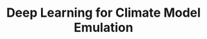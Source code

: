 ---
name: Duncan Watson-Parris
email: dwatsonparris@ucsd.edu
photo: https://datascience.ucsd.edu/wp-content/uploads/2023/01/duncan.jpg
website: http://duncanwp.github.io/
domain: B03
domain_site: https://climate-analytics-lab.github.io/dsc_180
title: Deep Learning for Climate Model Emulation
bio: "Duncan Watson-Parris is an atmospheric physicist working at the interface of climate research and machine learning to investigate the effect of air-pollution on the climate. Using cutting-edge machine learning techniques to combine global models with satellite data his group looks to better understand complex aerosol-climate interactions and improve projections of climate change. He recently moved to San Diego from Oxford, England and enjoys soccer, chess and role-play games but is currently learning to surf!"
description: "The choices humanity makes in the next few decades will determine how much warmer the Earth will be by the end of the century, with implications for billions of lives and trillions of dollars in GDP. Many different emission pathways exist that are compatible with the Paris climate agreement, and many more are possible that miss that target. While some of the most complex climate models have simulated a small selection of these, it is impractical to use these computationally expensive models to fully explore the space of possibilities or assess all the associated risks. Our lab has recently developed state-of-the-art climate model emulators to enable fast, accurate and reliable predictions for any given scenario (<a href='https://github.com/duncanwp/ClimateBench'>https://github.com/duncanwp/ClimateBench</a>). This project will extend this work by incorporating multiple climate models at different levels of fidelity to provide high-resolution predictions with robust uncertainties for improved decision making."
summer: "
<ul>
<li>Skim the latest UN Intergovernmental Panel on Climate Change Synthesis Report to get a summary of the latest climate change science, especially the figures: <a href='https://www.ipcc.ch/report/ar6/syr/downloads/report/IPCC_AR6_SYR_SPM.pdf'>https://www.ipcc.ch/report/ar6/syr/downloads/report/IPCC_AR6_SYR_SPM.pdf</a></li>
<li>Read the ClimateBench paper: <a href='https://agupubs.onlinelibrary.wiley.com/doi/full/10.1029/2021MS002954'>https://agupubs.onlinelibrary.wiley.com/doi/full/10.1029/2021MS002954</a></li>
<li>Try out the xarray python library for working with climate data: <a href='https://docs.xarray.dev/en/stable/'>https://docs.xarray.dev/en/stable/</a></li></ul>"
oldstudent: nan
prerequisites: DSC 140A
time: Wednesday 2-3PM, In-Person 📍 HDSI 437
style: This work is central to my research interests and will be integrated into my broader group program to the extent the students want to engage with it. The students will be welcome to join my group meetings (typically held at Scripps Institution of Oceanography).
seats: 6
tag: Graphs and Deep Learning
ta: Yanyi
---